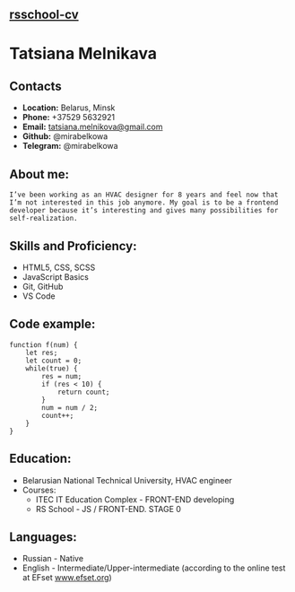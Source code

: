 ## [__rsschool-cv__](https://github.com/mirabelkowa)

# Tatsiana Melnikava
## Contacts
* __Location:__ Belarus, Minsk
* __Phone:__ +37529 5632921
* __Email:__ tatsiana.melnikova@gmail.com
* __Github:__ @mirabelkowa
* __Telegram:__ @mirabelkowa

## About me:
    I’ve been working as an HVAC designer for 8 years and feel now that I’m not interested in this job anymore. My goal is to be a frontend developer because it’s interesting and gives many possibilities for self-realization.

## Skills and Proficiency:
* HTML5, CSS, SCSS
* JavaScript Basics
* Git, GitHub
* VS Code

## Code example:
    function f(num) {
        let res;
        let count = 0;
        while(true) {
            res = num;
            if (res < 10) {
                return count;
            }
            num = num / 2;
            count++;
        }
    }

## Education:
* Belarusian National Technical University, HVAC engineer
* Courses:
  - ITEC IT Education Complex - FRONT-END developing
  - RS School - JS / FRONT-END. STAGE 0

## Languages:
* Russian - Native
* English - Intermediate/Upper-intermediate (according to the online test at EFset www.efset.org)